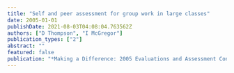 ```yaml
---
title: "Self and peer assessment for group work in large classes"
date: 2005-01-01
publishDate: 2021-08-03T04:08:04.763562Z
authors: ["D Thompson", "I McGregor"]
publication_types: ["2"]
abstract: ""
featured: false
publication: "*Making a Difference: 2005 Evaluations and Assessment Conference (Sydney …*"
---
```


